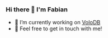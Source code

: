 ### Hi there 👋 I'm Fabian

- 🔭 I’m currently working on [VoloDB](https://github.com/volo-db)
- 💬 Feel free to get in touch with me!

<!--
**fabian-urner/fabian-urner** is a ✨ _special_ ✨ repository because its `README.md` (this file) appears on your GitHub profile.

Here are some ideas to get you started:

- 👯 I’m looking to collaborate on ...
- 🤔 I’m looking for help with ...
- 💬 Ask me about ...
- 📫 How to reach me: ...
- 😄 Pronouns: ...
- ⚡ Fun fact: ...
-->
